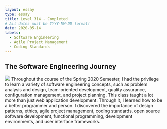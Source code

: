 ```yaml
---
layout: essay
type: essay
title: Level 314 - Completed
# All dates must be YYYY-MM-DD format!
date: 2020-05-14
labels:
  - Software Engineering
  - Agile Project Management
  - Coding Standards
---
```


## The Software Engineering Journey
<img class="ui medium right floated rounded image" src="../images/.png"> Throughout the course of the Spring 2020 Semester, I had the privilege to learn a variety of software engineering concepts, such as problem analysis and design, team-oriented development, quality assurance, configuration management, and project planning. This class taught a lot more than just web application development. Through it, I learned how to be a better programmer and person. I discovered the importance of design patterns, ethics, agile project management, coding standards, open source software development, functional programming, development environments, and user interface frameworks.
